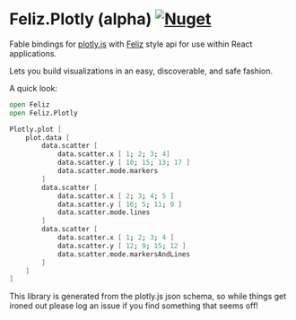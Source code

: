 # Feliz.Plotly (alpha) [![Nuget](https://img.shields.io/nuget/v/Feliz.Plotly.svg?maxAge=0&colorB=brightgreen)](https://www.nuget.org/packages/Feliz.Plotly)

Fable bindings for [plotly.js](https://github.com/plotly/plotly.js) with [Feliz](https://github.com/Zaid-Ajaj/Feliz) style api for use within React applications.

Lets you build visualizations in an easy, discoverable, and safe fashion.

A quick look:

```fs
open Feliz
open Feliz.Plotly

Plotly.plot [
    plot.data [
        data.scatter [
            data.scatter.x [ 1; 2; 3; 4]
            data.scatter.y [ 10; 15; 13; 17 ]
            data.scatter.mode.markers
        ]
        data.scatter [
            data.scatter.x [ 2; 3; 4; 5 ]
            data.scatter.y [ 16; 5; 11; 9 ]
            data.scatter.mode.lines
        ]
        data.scatter [
            data.scatter.x [ 1; 2; 3; 4 ]
            data.scatter.y [ 12; 9; 15; 12 ]
            data.scatter.mode.markersAndLines
        ]
    ]
]
```

This library is generated from the plotly.js json schema, so while things get ironed out please log an issue if you find something that seems off!